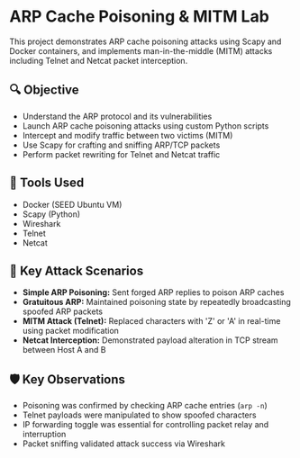 # ARP Cache Poisoning & MITM Lab 

This project demonstrates ARP cache poisoning attacks using Scapy and Docker containers, and implements man-in-the-middle (MITM) attacks including Telnet and Netcat packet interception.

## 🔍 Objective
- Understand the ARP protocol and its vulnerabilities
- Launch ARP cache poisoning attacks using custom Python scripts
- Intercept and modify traffic between two victims (MITM)
- Use Scapy for crafting and sniffing ARP/TCP packets
- Perform packet rewriting for Telnet and Netcat traffic

## 🧰 Tools Used
- Docker (SEED Ubuntu VM)
- Scapy (Python)
- Wireshark
- Telnet
- Netcat

## 📌 Key Attack Scenarios
- **Simple ARP Poisoning:** Sent forged ARP replies to poison ARP caches
- **Gratuitous ARP:** Maintained poisoning state by repeatedly broadcasting spoofed ARP packets
- **MITM Attack (Telnet):** Replaced characters with 'Z' or 'A' in real-time using packet modification
- **Netcat Interception:** Demonstrated payload alteration in TCP stream between Host A and B

## 🛡️ Key Observations
- Poisoning was confirmed by checking ARP cache entries (`arp -n`)
- Telnet payloads were manipulated to show spoofed characters
- IP forwarding toggle was essential for controlling packet relay and interruption
- Packet sniffing validated attack success via Wireshark


